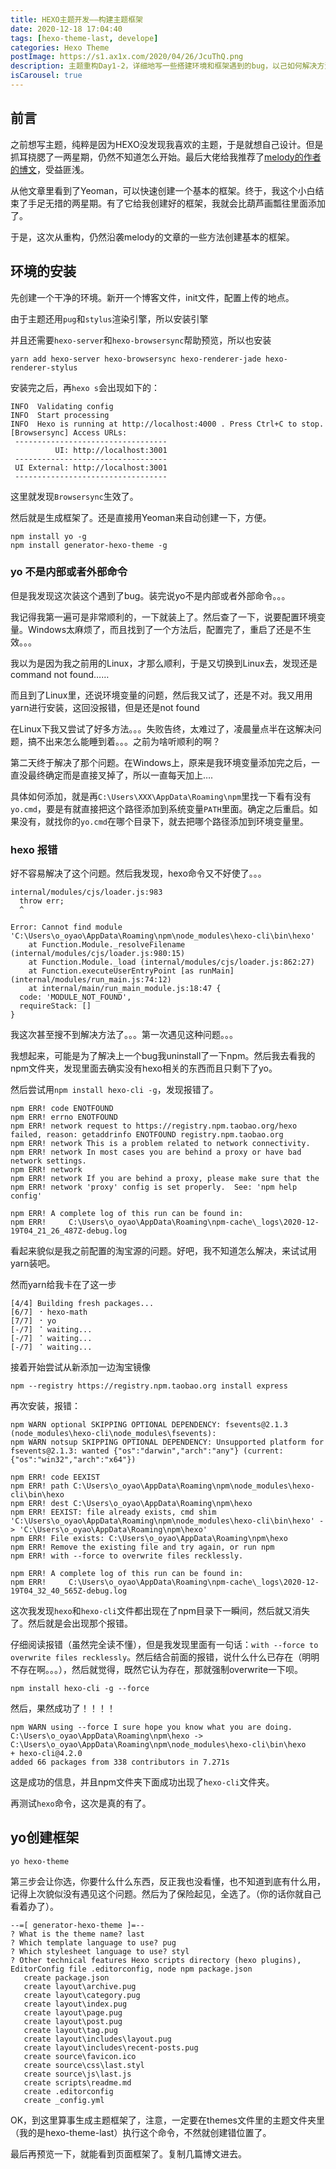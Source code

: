 ```yaml
---
title: HEXO主题开发——构建主题框架
date: 2020-12-18 17:04:40
tags: [hexo-theme-last, develope]
categories: Hexo Theme
postImage: https://s1.ax1x.com/2020/04/26/JcuThQ.png
description: 主题重构Day1-2，详细地写一些搭建环境和框架遇到的bug，以己如何解决方法。详细记录了一些开发时的心理状态作为日后的乐趣。
isCarousel: true
---
```


## 前言

之前想写主题，纯粹是因为HEXO没发现我喜欢的主题，于是就想自己设计。但是抓耳挠腮了一两星期，仍然不知道怎么开始。最后大佬给我推荐了[melody的作者的博文](https://molunerfinn.com/make-a-hexo-theme/#用Yeoman来生成主题结构)，受益匪浅。

从他文章里看到了Yeoman，可以快速创建一个基本的框架。终于，我这个小白结束了手足无措的两星期。有了它给我创建好的框架，我就会比葫芦画瓢往里面添加了。

于是，这次从重构，仍然沿袭melody的文章的一些方法创建基本的框架。

## 环境的安装

先创建一个干净的环境。新开一个博客文件，init文件，配置上传的地点。

由于主题还用`pug`和`stylus`渲染引擎，所以安装引擎

并且还需要`hexo-server`和`hexo-browsersync`帮助预览，所以也安装

```
yarn add hexo-server hexo-browsersync hexo-renderer-jade hexo-renderer-stylus
```

安装完之后，再`hexo s`会出现如下的：

```
INFO  Validating config
INFO  Start processing
INFO  Hexo is running at http://localhost:4000 . Press Ctrl+C to stop.
[Browsersync] Access URLs:
 ----------------------------------
          UI: http://localhost:3001
 ----------------------------------
 UI External: http://localhost:3001
 ----------------------------------
```

这里就发现`Browsersync`生效了。

然后就是生成框架了。还是直接用Yeoman来自动创建一下，方便。

```
npm install yo -g
npm install generator-hexo-theme -g
```

### yo 不是内部或者外部命令

但是我发现这次装这个遇到了bug。装完说yo不是内部或者外部命令。。。

我记得我第一遍可是非常顺利的，一下就装上了。然后查了一下，说要配置环境变量。Windows太麻烦了，而且找到了一个方法后，配置完了，重启了还是不生效。。。

我以为是因为我之前用的Linux，才那么顺利，于是又切换到Linux去，发现还是command not found……

而且到了Linux里，还说环境变量的问题，然后我又试了，还是不对。我又用用yarn进行安装，这回没报错，但是还是not found

在Linux下我又尝试了好多方法。。。失败告终，太难过了，凌晨量点半在这解决问题，搞不出来怎么能睡到着。。。之前为啥听顺利的啊？

第二天终于解决了那个问题。在Windows上，原来是我环境变量添加完之后，一直没最终确定而是直接叉掉了，所以一直每天加上….

具体如何添加，就是再`C:\Users\XXX\AppData\Roaming\npm`里找一下看有没有`yo.cmd`，要是有就直接把这个路径添加到系统变量`PATH`里面。确定之后重启。如果没有，就找你的`yo.cmd`在哪个目录下，就去把哪个路径添加到环境变量里。

### hexo 报错

好不容易解决了这个问题。然后我发现，hexo命令又不好使了。。。

```
internal/modules/cjs/loader.js:983
  throw err;
  ^

Error: Cannot find module 'C:\Users\o_oyao\AppData\Roaming\npm\node_modules\hexo-cli\bin\hexo'
    at Function.Module._resolveFilename (internal/modules/cjs/loader.js:980:15)
    at Function.Module._load (internal/modules/cjs/loader.js:862:27)
    at Function.executeUserEntryPoint [as runMain] (internal/modules/run_main.js:74:12)
    at internal/main/run_main_module.js:18:47 {
  code: 'MODULE_NOT_FOUND',
  requireStack: []
}
```

我这次甚至搜不到解决方法了。。。第一次遇见这种问题。。。

我想起来，可能是为了解决上一个bug我uninstall了一下npm。然后我去看我的npm文件夹，发现里面去确实没有hexo相关的东西而且只剩下了yo。

然后尝试用`npm install hexo-cli -g`，发现报错了。

```
npm ERR! code ENOTFOUND
npm ERR! errno ENOTFOUND
npm ERR! network request to https://registry.npm.taobao.org/hexo failed, reason: getaddrinfo ENOTFOUND registry.npm.taobao.org
npm ERR! network This is a problem related to network connectivity.
npm ERR! network In most cases you are behind a proxy or have bad network settings.
npm ERR! network
npm ERR! network If you are behind a proxy, please make sure that the
npm ERR! network 'proxy' config is set properly.  See: 'npm help config'

npm ERR! A complete log of this run can be found in:
npm ERR!     C:\Users\o_oyao\AppData\Roaming\npm-cache\_logs\2020-12-19T04_21_26_487Z-debug.log
```

看起来貌似是我之前配置的淘宝源的问题。好吧，我不知道怎么解决，来试试用yarn装吧。

然而yarn给我卡在了这一步

```
[4/4] Building fresh packages...
[6/7] ⠐ hexo-math
[7/7] ⠐ yo
[-/7] ⠈ waiting...
[-/7] ⠈ waiting...
[-/7] ⠈ waiting...
```

接着开始尝试从新添加一边淘宝镜像

```
npm --registry https://registry.npm.taobao.org install express
```

再次安装，报错：

```
npm WARN optional SKIPPING OPTIONAL DEPENDENCY: fsevents@2.1.3 (node_modules\hexo-cli\node_modules\fsevents):
npm WARN notsup SKIPPING OPTIONAL DEPENDENCY: Unsupported platform for fsevents@2.1.3: wanted {"os":"darwin","arch":"any"} (current: {"os":"win32","arch":"x64"})

npm ERR! code EEXIST
npm ERR! path C:\Users\o_oyao\AppData\Roaming\npm\node_modules\hexo-cli\bin\hexo
npm ERR! dest C:\Users\o_oyao\AppData\Roaming\npm\hexo
npm ERR! EEXIST: file already exists, cmd shim 'C:\Users\o_oyao\AppData\Roaming\npm\node_modules\hexo-cli\bin\hexo' -> 'C:\Users\o_oyao\AppData\Roaming\npm\hexo'
npm ERR! File exists: C:\Users\o_oyao\AppData\Roaming\npm\hexo
npm ERR! Remove the existing file and try again, or run npm
npm ERR! with --force to overwrite files recklessly.

npm ERR! A complete log of this run can be found in:
npm ERR!     C:\Users\o_oyao\AppData\Roaming\npm-cache\_logs\2020-12-19T04_32_40_565Z-debug.log
```

这次我发现`hexo`和`hexo-cli`文件都出现在了npm目录下一瞬间，然后就又消失了。然后就是会出现那个报错。

仔细阅读报错（虽然完全读不懂），但是我发现里面有一句话：`with --force to overwrite files recklessly`。然后结合前面的报错，说什么什么已存在（明明不存在啊。。。），然后就觉得，既然它认为存在，那就强制overwrite一下呗。

```
npm install hexo-cli -g --force
```

然后，果然成功了！！！！

```
npm WARN using --force I sure hope you know what you are doing.
C:\Users\o_oyao\AppData\Roaming\npm\hexo -> C:\Users\o_oyao\AppData\Roaming\npm\node_modules\hexo-cli\bin\hexo
+ hexo-cli@4.2.0
added 66 packages from 338 contributors in 7.271s
```

这是成功的信息，并且npm文件夹下面成功出现了`hexo-cli`文件夹。

再测试`hexo`命令，这次是真的有了。

## yo创建框架

```
yo hexo-theme
```

第三步会让你选，你要什么什么东西，反正我也没看懂，也不知道到底有什么用，记得上次貌似没有遇见这个问题。然后为了保险起见，全选了。（你的话你就自己看着办了）。

```
--=[ generator-hexo-theme ]=--
? What is the theme name? last
? Which template language to use? pug
? Which stylesheet language to use? styl
? Other technical features Hexo scripts directory (hexo plugins), EditorConfig file .editorconfig, node npm package.json
   create package.json
   create layout\archive.pug
   create layout\category.pug
   create layout\index.pug
   create layout\page.pug
   create layout\post.pug
   create layout\tag.pug
   create layout\includes\layout.pug
   create layout\includes\recent-posts.pug
   create source\favicon.ico
   create source\css\last.styl
   create source\js\last.js
   create scripts\readme.md
   create .editorconfig
   create _config.yml
```

OK，到这里算事生成主题框架了，注意，一定要在themes文件里的主题文件夹里（我的是hexo-theme-last）执行这个命令，不然就创建错位置了。

最后再预览一下，就能看到页面框架了。复制几篇博文进去。